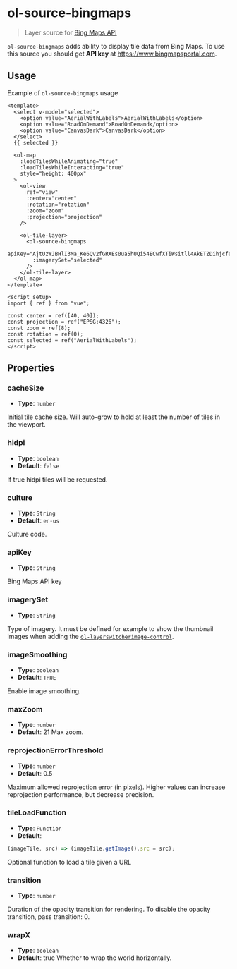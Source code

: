 # ol-source-bingmaps

> Layer source for [Bing Maps API](https://www.bing.com/maps)

`ol-source-bingmaps` adds ability to display tile data from Bing Maps. To use
this source you should get **API key** at https://www.bingmapsportal.com.

<script setup>
import BingMapsDemo from "@demos/BingMapsDemo.vue"
</script>

<ClientOnly>
<BingMapsDemo />
</ClientOnly>

## Usage

Example of `ol-source-bingmaps` usage

```vue
<template>
  <select v-model="selected">
    <option value="AerialWithLabels">AerialWithLabels</option>
    <option value="RoadOnDemand">RoadOnDemand</option>
    <option value="CanvasDark">CanvasDark</option>
  </select>
  {{ selected }}

  <ol-map
    :loadTilesWhileAnimating="true"
    :loadTilesWhileInteracting="true"
    style="height: 400px"
  >
    <ol-view
      ref="view"
      :center="center"
      :rotation="rotation"
      :zoom="zoom"
      :projection="projection"
    />

    <ol-tile-layer>
      <ol-source-bingmaps
        apiKey="AjtUzWJBHlI3Ma_Ke6Qv2fGRXEs0ua5hUQi54ECwfXTiWsitll4AkETZDihjcfeI"
        :imagerySet="selected"
      />
    </ol-tile-layer>
  </ol-map>
</template>

<script setup>
import { ref } from "vue";

const center = ref([40, 40]);
const projection = ref("EPSG:4326");
const zoom = ref(8);
const rotation = ref(0);
const selected = ref("AerialWithLabels");
</script>
```

## Properties

### cacheSize

- **Type**: `number`

Initial tile cache size. Will auto-grow to hold at least the number of tiles in the viewport.

### hidpi

- **Type**: `boolean`
- **Default**: `false`

If true hidpi tiles will be requested.

### culture

- **Type**: `String`
- **Default**: `en-us`

Culture code.

### apiKey

- **Type**: `String`

Bing Maps API key

### imagerySet

- **Type**: `String`

Type of imagery.
It must be defined for example to show the thumbnail images when adding the [`ol-layerswitcherimage-control`](../../mapcontrols/layerswitcherimage/).

### imageSmoothing

- **Type**: `boolean`
- **Default**: `TRUE`

Enable image smoothing.

### maxZoom

- **Type**: `number`
- **Default**: 21
  Max zoom.

### reprojectionErrorThreshold

- **Type**: `number `
- **Default**: 0.5

Maximum allowed reprojection error (in pixels). Higher values can increase reprojection performance, but decrease precision.

### tileLoadFunction

- **Type**: `Function`
- **Default**:

```js
(imageTile, src) => (imageTile.getImage().src = src);
```

Optional function to load a tile given a URL

### transition

- **Type**: `number`

Duration of the opacity transition for rendering. To disable the opacity transition, pass transition: 0.

### wrapX

- **Type**: `boolean `
- **Default**: true
  Whether to wrap the world horizontally.
